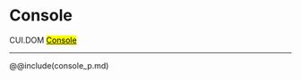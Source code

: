 # Console
<span class="inheritance">CUI.DOM
<a href="#Documentation/elements/console"><mark>Console</mark></a>
</span>
***

@@include(console_p.md)